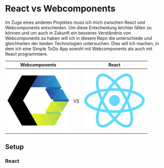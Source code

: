# React vs Webcomponents
Im Zuge eines anderen Projektes muss ich mich zwischen React und Webcomponents entscheiden. Um diese Entscheidung leichter fällen zu können und um auch in Zukunft ein besseres Verständnis von Webcomponents zu haben will ich in diesem Repo die unterschiede und gleichheiten der beiden Technologien untersuchen. Dies will ich machen, in dem ich eine Simple ToDo App sowohl mit Webcomponents als auch mit React programmiere.


| Webcomponents |  |  React | 
:-:|:--:|:-:
<img src="webcomponents.png" alt="Markdown Monster icon" width="200px"/>  | VS | <img src="react.png" alt="Markdown Monster icon" width="200px"/>


## Setup
### React
